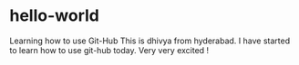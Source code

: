 # hello-world
Learning how to use Git-Hub
This is dhivya from hyderabad. I have started to learn how to use git-hub today. Very very excited ! 

